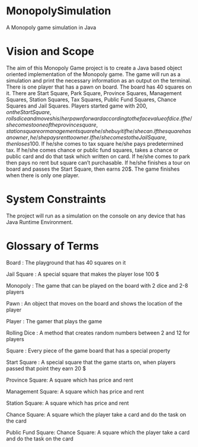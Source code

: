 # MonopolySimulation
A Monopoly game simulation in Java

# Vision and Scope

The aim of this Monopoly Game project is to create a Java based object oriented implementation of the Monopoly game. The game will run as a simulation and print the necessary information as an output on the terminal.
There is one player that has a pawn on board. The board has 40 squares on it. There are Start Square, Park Square, Province Squares, Management Squares, Station Squares, Tax Squares, Public Fund Squares, Chance Squares and Jail Squares. Players started game with 200$, on the Start Square, rolls dice and moves his/her pawn forward according to the face value of dice. If he/she comes to one of the province square, station square or management square he/she buy it if he/she can. If the square has an owner, he/she pays rent to owner. If he/she comes to the Jail Square, then loses 100$. If he/she comes to tax square he/she pays predetermined tax. If he/she comes chance or public fund squares, takes a chance or public card and do that task which written on card. If he/she comes to park then pays no rent but square can’t purchasable. If he/she finishes a tour on board and passes the Start Square, then earns 20$. The game finishes when there is only one player.

# System Constraints

The project will run as a simulation on the console on any device that has Java Runtime Environment.

# Glossary of Terms

Board : The playground that has 40 squares on it

Jail Square : A special square that makes the player lose 100 $

Monopoly : The game that can be played on the board with 2 dice and 2-8
players

Pawn : An object that moves on the board and shows the location of the player

Player : The gamer that plays the game

Rolling Dice : A method that creates random numbers between 2 and 12 for
players

Square : Every piece of the game board that has a special property

Start Square : A special square that the game starts on, when players passed
that point they earn 20 $

Province Square: A square which has price and rent

Management Square: A square which has price and rent

Station Square: A square which has price and rent

Chance Square: A square which the player take a card and do the task on the
card

Public Fund Square: Chance Square: A square which the player take a card and do the task on the card
